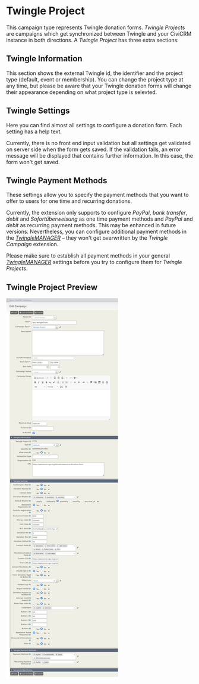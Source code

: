 # Twingle Project

This campaign type represents Twingle donation forms. *Twingle Projects* are campaigns which get synchronized between
Twingle and your CiviCRM instance in both directions. A *Twingle Project* has three extra sections:

## Twingle Information

This section shows the external Twingle id, the identifier and the project type (default, event or membership). You can
change the project type at any time, but please be aware that your Twingle donation forms will change their appearance
depending on what project type is selevted.

## Twingle Settings

Here you can find almost all settings to configure a donation form. Each setting has a help text.

Currently, there is no front end input validation but all settings get validated on server side when the form gets
saved. If the validation fails, an error message will be displayed that contains further information. In this case, the
form won't get saved.

## Twingle Payment Methods

These settings allow you to specify the payment methods that you want to offer to users for one time and recurring
donations.

Currently, the extension only supports to configure *PayPal*, *bank transfer*, *debit* and *Sofortüberweisung* as one
time payment methods and *PayPal* and *debit* as recurring payment methods. This may be enhanced in future versions.
Nevertheless, you can configure additional payment methods in the *[TwingleMANAGER](https://twinglemanager.de)* – they
won't get overwritten by the *Twingle Campaign* extension.

Please make sure to establish all payment methods in your general *[TwingleMANAGER](https://twinglemanager.de)* settings
before you try to configure them for *Twingle Projects*.

## Twingle Project Preview
![TwingleProject](../images/TwingleProject_settings.png)